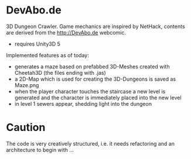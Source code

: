 # DevAbo.de
3D Dungeon Crawler. Game mechanics are inspired by NetHack, contents are derived from the http://DevAbo.de webcomic.

- requires Unity3D 5

Implemented features as of today:
- generates a maze based on prefabbed 3D-Meshes created with Cheetah3D (the files ending with .jas)
- a 2D-Map which is used for creating the 3D-Dungeons is saved as Maze.png
- when the player character touches the staircase a new level is generated and the character is immediately placed into the new level
- in level 1 sewers appear, shedding light into the dungeon 

# Caution
The code is very creatively structured, i.e. it needs refactoring and an architecture to begin with ...
